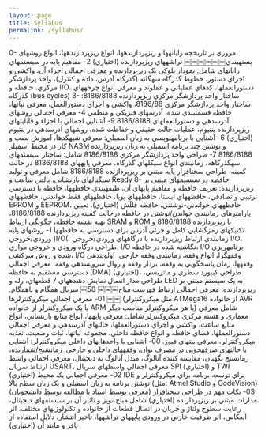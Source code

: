 ```yaml
---
layout: page
title: Syllabus
permalink: /syllabus/
---
```

0- مروري بر تاريخچه رايانهها و ريزپردازندهها، انواع ريزپردازندهها، انواع روشهاي بستهبندي￼￼￼￼￼￼ تراشههاي ريزپردازنده (اختياري)
2- مفاهيم پايه در سيستمهاي رايانهاي شامل: نمودار بلوکي يک ريزپردازنده و معرفي اجمالي اجزاء آن، واکشي و اجراي دستور، خطوط گذرگاه سهگانه (گذرگاه آدرس، داده و کنترل)، واحد پردازشگر مرکزي، حافظه و I/O، دستورالعملها، کدهاي عملياتي و عملوند و معرفي انواع چرخههاي گذرگاه
(bus cycles)
3- ساختار واحد پردازشگر مرکزي ريزپردازنده 8186/8188: ساختار واحد پردازشگر مرکزي 8186/88، واکشي و اجراي دستورالعمل، معرفي ثباتها، حافظه قسمتبندي شده، آدرسهاي فيزيکي و منطقي
4- معرفي اجمالي روشهاي آدرسدهي و دستورالعملهاي 8186/8188 9- آشنايي اجمالي با اجزاء و قابليتهاي ريزپردازنده پنتيوم، عمليات حالت حقيقي و حفاظت شده،
روشهاي آدرسدهي در پنتيوم (اختياري) 6- آشنايي با برنامهنويسي به زبان اسمبلي: معرفي شبهکدها، آموزش نصب و کار در محيط اسمبلر
NASM و نوشتن چند برنامه اسمبلي به زبان ريزپردازنده 8186/8188 7- طراحي واحد پردازشگر مرکزي 8186/8188 شامل: ساختار سيستمهاي سهگذرگاهه، زمانبندي
انواع سيکلهاي گذرگاه، معرفي پايههاي 8186/8188 در حالت کمينه، طراحي سختافزار پايه مبتني بر ريزپردازنده 8186/8188 شامل معرفي و توليد سيگنالهاي بازنشاني، پالس ساعت و Ready
8- حافظه در سيستمهاي مبتني بر ريزپردازنده: تعريف حافظه و مفاهيم پايهاي آن، طبقهبندي حافظهها، حافظه با دسترسي ترتيبي و تصادفي، حافظههاي ايستا، حافظههاي پويا، حافظههاي فقط خواندني، حافظههاي EPROM و EEPROM، حافظههاي خواندني-نوشتني، حافظه فللَش (اختياري)، تعيين پارامترهاي زمانبندي خواندن/نوشتن در حافظه درحالت کمينه ريزپردازنده
8186/8188، تهيه نقشه حافظه، چگونگي ارتباط SRAM و ROM با ريزپردازنده 8186/8188 و تکنيکهاي رمزگشايي کامل و جزئي آدرس براي دسترسي به حافظهها
1- روشهاي پايه ورودي/خروجي )I/O(: زمانبندي ارتباط ريزپردازنده با درگاههاي ورودي/خروجي I/O، طراحي درگاه ورودي و خروجي موازي، I/O نگاشته شده در حافظه، I/O برنامهريزي شده و روش سرکشي، I/O وقفهگرا، انواع وقفه، زمانبندي وقفه خارجي، اولويتدهي وقفهها، زمان
پاسخگويي به وقفه، بردار وقفه و روال سرويسدهي وقفه، معرفي اجمالي دسترسي مستقيم به حافظه (DMA) (اختياري)، طراحي کيبورد سطري و ماتريسي، طراحي مدار اتصال نمايش دهندههاي 7 قطعهاي، رله و LED به يک سيستم مبتني بر ريزپردازنده، معرفي اجمالي ارتباط
فهرست مباح￼￼￼
58￼
سريال همگام و ناهمگام.￼￼
01- معرفي اجمالي ميکروکنترلرها (مثل ميکروکنترلر ATMega16 از خانواده AVR يا يک
ميکروکنترلر از خانواده ARM يا هر ميکروکنترلر مناسب ديگر) شامل معرفي معماري و هسته مرکزي ميکروکنترلر شامل: معرفي پايهها، انواع منابع بازنشاني، انواع منابع ساعت، واکشي و اجراي دستورالعملها، حالتهاي آدرسدهي و معرفي اجمالي دستورالعملها، فضاي حافظه و انواع حافظه
داخلي، مجموعه ثباتها، ثبات وضعيت، تغذيه ميکروکنترلر، معرفي بيتهاي فيوز. 00- آشنايي با واحدهايهاي داخلي ميکروکنترلر: آشنايي با حالتهاي صرفهجويي در مصرف توان، وقفههاي داخلي و خارجي، زمانسنج/شمارنده، زمانسنج نگهبان، مقايسه کننده آنالوگ، مبدل آنالوگ به ديجيتال، معرفي اجمالي واسط ارتباط سريال USART، معرفي اجمالي واسطهاي سريال
SPI (اختياري) و TWI (اختياري)
02- معرفي اجمالي يک محيط IDE براي توسعه برنامه براي ميکروکنترلر و نوشتن برنامه به زبان
اسمبلي و يک زبان سطح بالا (مثل: Atmel Studio و CodeVision) (معرفي توسط استاد يا مطالعه توسط دانشجويان)
03- نکات مهم در طراحي سختافزار مدارات مبتني بر ريزپردازنده (اختياري) شامل مباح نويز و تاثير آن بر سيستمهاي ديجيتال، رعايت سطوح ولتاژ و جريان در اتصال قطعات از خانواده و تکنولوژيهاي مختلف، اثر انعکاس، اثر ظرفيت خازني در ورودي پايههاي تراشهها، تاخير انتشار،
دلايل استفاده از بافر و مانند آن (اختياري)